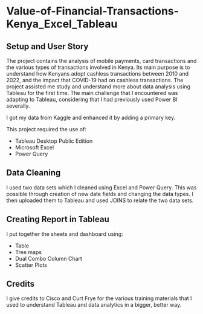 # Value-of-Financial-Transactions-Kenya_Excel_Tableau

<h2>Setup and User Story</h2>
The project contains the analysis of mobile payments, card transactions and the various types of transactions involved in Kenya. Its main purpose is to understand how Kenyans adopt cashless transactions between 2010 and 2022, and the impact that COVID-19 had on cashless transactions.
The project assisted me study and understand more about data analysis using Tableau for the first time. The main challenge that I encountered was adapting to Tableau, considering that I had previously used Power BI severally.

I got my data from Kaggle and enhanced it by adding a primary key.

This project required the use of: 
<ul>
  <li>Tableau Desktop Public Edition</li>
  <li>Microsoft Excel</li>
  <li>Power Query</li>
</ul>

<h2>Data Cleaning</h2>
I used two data sets which I cleaned using Excel and Power Query. This was possible through creation of new date fields and changing the data types. I then uploaded them to Tableau and used JOINS to relate the two data sets.

<h2>Creating Report in Tableau</h2>
I put together the sheets and dashboard using:
<ul>
  <li>Table</li>
  <li>Tree maps</li>
  <li>Dual Combo Column Chart</li>
  <li>Scatter Plots</li>
 </ul>

<h2>Credits</h2>
I give credits to Cisco and Curt Frye for the various training materials that I used to understand Tableau and data analytics in a bigger, better way.
